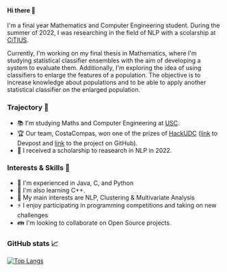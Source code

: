 #### Hi there 👋

I'm a final year Mathematics and Computer Engineering student. During the summer of 2022, I was researching in the field of NLP with a scolarship at [CiTIUS](https://citius.gal/).

Currently, I'm working on my final thesis in Mathematics, where I'm studying statistical classifier ensembles with the aim of developing a system to evaluate them. Additionally, I'm exploring the idea of using classifiers to enlarge the features of a population. The objective is to increase knowledge about populations and to be able to apply another statistical classifier on the enlarged population.

### Trajectory :briefcase:
 - :books: I'm studying Maths and Computer Engineering at [USC](https://www.usc.gal/es/estudios/grados/ingenieria-arquitectura/doble-grado-ingenieria-informatica-matematicas).
 - :trophy: Our team, CostaCompas, won one of the prizes of [HackUDC](https://hackudc.gpul.org/) ([link](https://devpost.com/software/costacompas?ref_content=user-portfolio&ref_feature=in_progress) to Devpost and [link](https://github.com/CastilloDel/costaCompas) to the project on GitHub).
 - :rocket: I received a scholarship to reasearch in NLP in 2022.

### Interests & Skills :mag_right:

 - :speech_balloon: I'm experienced in Java, C, and Python
 - :baby: I'm also learning C++.
 - :dart: My main interests are NLP, Clustering & Multivariate Analysis
 - :zap: I enjoy participating in programming competitions and taking on new challenges
 - :family: I'm looking to collaborate on Open Source projects.

### GitHub stats :chart_with_upwards_trend: 

[![Top Langs](https://github-readme-stats.vercel.app/api/top-langs/?username=antongomez&layout=compact&theme=highcontrast&size_weight=0.5&count_weight=0.5&langs_count=7)](https://github.com/anuraghazra/github-readme-stats)
